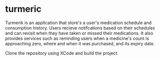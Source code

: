# turmeric
Turmerik is an application that store's a user's medication schedule and consumption history. Users recieve notifcations based on their schedules and can revisit when they have taken or missed their medications. It also provides services such as reminding users when a medicine's count is approaching zero, where and when it was purchased, and its expiry date. 

Clone the repository using XCode and build the project. 
